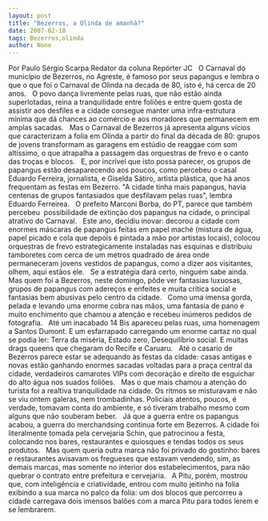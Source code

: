 ```yaml
---
layout: post
title: "Bezerros, a Olinda de amanhã?"
date: 2007-02-18
tags: Bezerros,olinda
author: None
---
```

Por Paulo Sérgio Scarpa
Redator da coluna Repórter JC
&nbsp;
O Carnaval do município de Bezerros, no Agreste, é famoso por seus papangus e lembra o que o que foi o Carnaval de Olinda na decada de 80, isto é, há cerca de 20 anos.
&nbsp;
O povo dança livremente pelas ruas, que não estão ainda superlotadas, reina a tranquilidade entre&nbsp;foliões e&nbsp;entre quem gosta de assistir aos desfiles e a cidade consegue manter uma infra-estrutura mínima que dá chances ao comércio e aos moradores que permanecem em amplas sacadas. 
&nbsp;
Mas o Carnaval de Bezerros já apresenta alguns vícios que caracterizam&nbsp;a folia em Olinda a partir do final da década de 80: grupos de jovens transformam as garagens em estúdio de reaggae com som altíssimo, o que atrapalha a passagem das orquestras de frevo&nbsp;e o canto das troças e&nbsp;blocos.
&nbsp;
E, por incrível que isto&nbsp;possa parecer,&nbsp;os grupos de papangus estão desaparecendo aos poucos, como percebeu o casal Eduardo Ferreira, jornalista, e Giselda Sátiro, artista plástica, que há anos frequentam&nbsp;as festas em Bezerro. \"A cidade tinha mais papangus, havia centenas de grupos fantasiados que desfilavam pelas ruas\", lembra Eduardo Ferreirea. 
&nbsp;
O prefeito Marconi Borba, do PT, parece que também percebeu&nbsp; possibilidade de&nbsp;extinção dos papangus na cidade, o principal atrativo do Carnaval.
&nbsp;
Este ano,&nbsp;decidiu inovar: decorou a cidade com enormes máscaras de papangus feitas em papel maché (mistura de água, papel picado e cola que depois é&nbsp;pintada a mão por artistas locais), colocou orquestras de frevo estrategicamente instaladas nas esquinas e distribuiu tamboretes com cerca de um metros quadrado de área onde permaneceram jovens vestidos de papangus, como a dizer aos visitantes, olhem, aqui estãos ele. 
&nbsp;
Se a estratégia dará certo, ninguém sabe ainda. Mas quem foi a Bezerros, neste domingo, pôde ver fantasias luxuosas, grupos de papangus com adereços e enfeites e muita crítica social e fantasias bem abusivas pelo centro da cidade. 
&nbsp;
Como uma imensa gorda, pelada e levando uma enorme cobra nas mãos, uma fantasia de pano e muito enchimento que chamou a atenção e recebeu inúmeros pedidos de fotografia. 
&nbsp;
Até um inacabado 14 Bis apareceu pelas ruas, uma homenagem a Santos Dumont. E um esfarrapado carregando um enorme cartaz no qual se podia ler: Terra da miséria, Estado zero, Desequilíbrio social. E muitas drags queens que chegaram do Recife e Caruaru. 
&nbsp;
Até o casario de Bezerros parece estar se adequando às festas da cidade: casas antigas e novas estão ganhando enormes sacadas voltadas para a praça central da cidade,&nbsp;verdadeiros camarotes VIPs com decoração e direito de esguichar do alto água nos suados foliões. 
&nbsp;
Mas o que mais chamou a atenção do turista foi a realtiva tranquilidade na cidade. Os ritmos se misturavam e não se viu ontem&nbsp;galeras, nem trombadinhas. Policiais atentos, poucos, é verdade, tomavam conta do ambiente, e só tiveram trabalho mesmo com alguns que não souberam beber. 
&nbsp;
Já que a&nbsp;guerra entre os papangus acabou, a guerra do merchandsing continua&nbsp;forte em Bezerros. A cidade foi literalmente tomada pela cervejaria Schin, que patrocinou a festa, colocando nos bares, restaurantes e quiosques e tendas todos os seus produtos.
&nbsp;
Mas quem queria outra marca não foi privado do gostinho:&nbsp;bares e restaurantes avisavam os fregueses que estavam vendendo, sim, as demais marcas, mas somente no interior dos estabelecimentos, para não quebrar o&nbsp;contrato entre&nbsp;prefeitura e&nbsp;cervejaria. 
&nbsp;
A Pitu, porém, mostrou que, com inteligência e criatividade,&nbsp;entrou com muito jeitinho na folia exibindo a sua marca no palco da folia: um dos blocos que percorreu&nbsp;a cidade carregava&nbsp;dois imensos&nbsp;balões com a marca Pitu para todos lerem e se lembrarem.
&nbsp; 